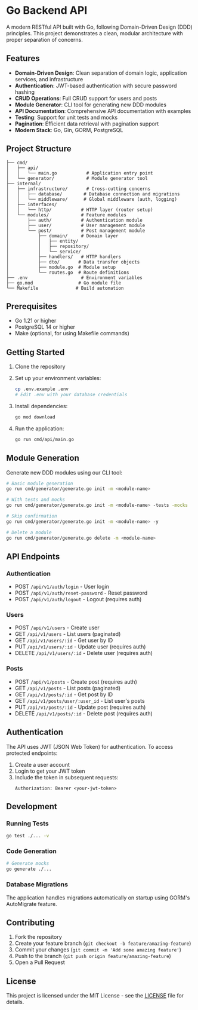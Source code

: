 # Go Backend API

A modern RESTful API built with Go, following Domain-Driven Design (DDD) principles. This project demonstrates a clean, modular architecture with proper separation of concerns.

## Features

- **Domain-Driven Design**: Clean separation of domain logic, application services, and infrastructure
- **Authentication**: JWT-based authentication with secure password hashing
- **CRUD Operations**: Full CRUD support for users and posts
- **Module Generator**: CLI tool for generating new DDD modules
- **API Documentation**: Comprehensive API documentation with examples
- **Testing**: Support for unit tests and mocks
- **Pagination**: Efficient data retrieval with pagination support
- **Modern Stack**: Go, Gin, GORM, PostgreSQL

## Project Structure

```
├── cmd/
│   ├── api/
│   │   └── main.go           # Application entry point
│   └── generator/            # Module generator tool
├── internal/
│   ├── infrastructure/       # Cross-cutting concerns
│   │   ├── database/        # Database connection and migrations
│   │   └── middleware/      # Global middleware (auth, logging)
│   ├── interfaces/
│   │   └── http/           # HTTP layer (router setup)
│   └── modules/            # Feature modules
│       ├── auth/           # Authentication module
│       ├── user/           # User management module
│       └── post/           # Post management module
│           ├── domain/     # Domain layer
│           │   ├── entity/
│           │   ├── repository/
│           │   └── service/
│           ├── handlers/   # HTTP handlers
│           ├── dto/       # Data transfer objects
│           ├── module.go  # Module setup
│           └── routes.go  # Route definitions
├── .env                    # Environment variables
├── go.mod                 # Go module file
└── Makefile              # Build automation
```

## Prerequisites

- Go 1.21 or higher
- PostgreSQL 14 or higher
- Make (optional, for using Makefile commands)

## Getting Started

1. Clone the repository
2. Set up your environment variables:
   ```bash
   cp .env.example .env
   # Edit .env with your database credentials
   ```

3. Install dependencies:
   ```bash
   go mod download
   ```

4. Run the application:
   ```bash
   go run cmd/api/main.go
   ```

## Module Generation

Generate new DDD modules using our CLI tool:

```bash
# Basic module generation
go run cmd/generator/generate.go init -m <module-name>

# With tests and mocks
go run cmd/generator/generate.go init -m <module-name> -tests -mocks

# Skip confirmation
go run cmd/generator/generate.go init -m <module-name> -y

# Delete a module
go run cmd/generator/generate.go delete -m <module-name>
```

## API Endpoints

### Authentication
- POST `/api/v1/auth/login` - User login
- POST `/api/v1/auth/reset-password` - Reset password
- POST `/api/v1/auth/logout` - Logout (requires auth)

### Users
- POST `/api/v1/users` - Create user
- GET `/api/v1/users` - List users (paginated)
- GET `/api/v1/users/:id` - Get user by ID
- PUT `/api/v1/users/:id` - Update user (requires auth)
- DELETE `/api/v1/users/:id` - Delete user (requires auth)

### Posts
- POST `/api/v1/posts` - Create post (requires auth)
- GET `/api/v1/posts` - List posts (paginated)
- GET `/api/v1/posts/:id` - Get post by ID
- GET `/api/v1/posts/user/:user_id` - List user's posts
- PUT `/api/v1/posts/:id` - Update post (requires auth)
- DELETE `/api/v1/posts/:id` - Delete post (requires auth)

## Authentication

The API uses JWT (JSON Web Token) for authentication. To access protected endpoints:

1. Create a user account
2. Login to get your JWT token
3. Include the token in subsequent requests:
   ```
   Authorization: Bearer <your-jwt-token>
   ```

## Development

### Running Tests
```bash
go test ./... -v
```

### Code Generation
```bash
# Generate mocks
go generate ./...
```

### Database Migrations
The application handles migrations automatically on startup using GORM's AutoMigrate feature.

## Contributing

1. Fork the repository
2. Create your feature branch (`git checkout -b feature/amazing-feature`)
3. Commit your changes (`git commit -m 'Add some amazing feature'`)
4. Push to the branch (`git push origin feature/amazing-feature`)
5. Open a Pull Request

## License

This project is licensed under the MIT License - see the [LICENSE](LICENSE) file for details.
